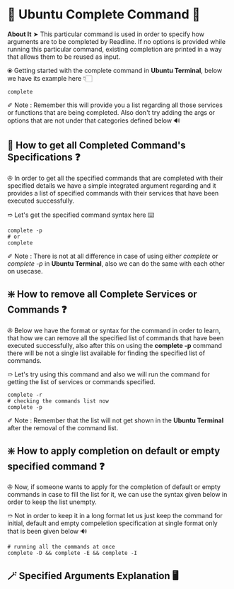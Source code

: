 # 💠 Ubuntu Complete Command 🛅

**About It** ➤ This particular command is used in order to specify how arguments are to be completed by Readline. If no options is provided while running this particular command, existing completion are printed in a way that allows them to be reused as input.

⦿ Getting started with the complete command in **Ubuntu Terminal**, below we have its example here 👇🏻

```
complete
```

✐ Note : Remember this will provide you a list regarding all those services or functions that are being completed. Also don't try adding the args or options that are not under that categories defined below 🔊

## 🔌 How to get all Completed Command's Specifications ❓

✇ In order to get all the specified commands that are completed with their specified details we have a simple integrated argument regarding and it provides a list of specified commands with their services that have been executed successfully.

➱ Let's get the specified command syntax here ⌨️

```
complete -p
# or
complete
```

✐ Note : There is not at all difference in case of using either *complete* or *complete -p* in **Ubuntu Terminal**, also we can do the same with each other on usecase.

## ❇️ How to remove all Complete Services or Commands ❓

✇ Below we have the format or syntax for the command in order to learn, that how we can remove all the specified list of commands that have been executed successfully, also after this on using the **complete -p** command there will be not a single list available for finding the specified list of commands.

➱ Let's try using this command and also we will run the command for getting the list of services or commands specified.

```
complete -r
# checking the commands list now
complete -p
```

✐ Note : Remember that the list will not get shown in the **Ubuntu Terminal** after the removal of the command list.

## ❇️ How to apply completion on default or empty specified command ❓

✇ Now, if someone wants to apply for the completion of default or empty commands in case to fill the list for it, we can use the syntax given below in order to keep the list unempty.

➱ Not in order to keep it in a long format let us just keep the command for initial, default and empty compeletion specification at single format only that is been given below 🔊

```
# running all the commands at once
complete -D && complete -E && complete -I
```

## 🪄 Specified Arguments Explanation 🖥️